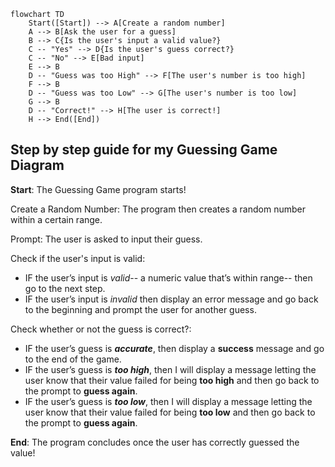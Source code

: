 ```mermaid
flowchart TD
    Start([Start]) --> A[Create a random number]
    A --> B[Ask the user for a guess]
    B --> C{Is the user's input a valid value?}
    C -- "Yes" --> D{Is the user's guess correct?}
    C -- "No" --> E[Bad input]
    E --> B
    D -- "Guess was too High" --> F[The user's number is too high]
    F --> B
    D -- "Guess was too Low" --> G[The user's number is too low]
    G --> B
    D -- "Correct!" --> H[The user is correct!]
    H --> End([End])
```
## Step by step guide for my Guessing Game Diagram

**Start**: The Guessing Game program starts!

Create a Random Number: The program then creates a random number within a certain range.


Prompt: The user is asked to input their guess.


Check if the user's input is valid:
*	IF the user’s input is _valid_-- a numeric value that’s within range-- then go to the next step.
*	IF the user’s input is _invalid_ then display an error message and go back to the beginning and prompt the user for another guess.


Check whether or not the guess is correct?:
*	IF the user’s guess is **_accurate_**, then display a **success** message and go to the end of the game.
*	IF the user’s guess is **_too high_**, then I will display a message letting the user know that their value failed for being **too high** and then go back to the prompt to **guess again**.
*	IF the user’s guess is **_too low_**, then I will display a message letting the user know that their value failed for being **too low** and then go back to the prompt to **guess again**.


**End**: The program concludes once the user has correctly guessed the value!
